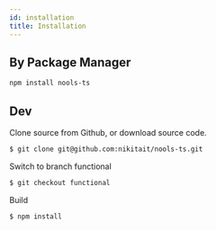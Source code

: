 ```yaml
---
id: installation
title: Installation
---
```


## By Package Manager

```bash npm2yarn
npm install nools-ts
```

## Dev

Clone source from Github, or download source code.

```bash
$ git clone git@github.com:nikitait/nools-ts.git
```

Switch to branch functional

```bash
$ git checkout functional
```

Build

```bash npm2yarn
$ npm install
```